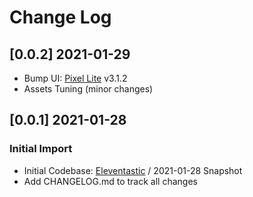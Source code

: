 # Change Log

## [0.0.2] 2021-01-29

- Bump UI: [Pixel Lite](https://github.com/themesberg/pixel-bootstrap-ui-kit) v3.1.2
- Assets Tuning (minor changes)

## [0.0.1] 2021-01-28
### Initial Import

- Initial Codebase: [Eleventastic](https://github.com/maxboeck/eleventastic) / 2021-01-28 Snapshot
- Add CHANGELOG.md to track all changes
